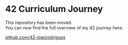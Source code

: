 # 42 Curriculum Journey

This repository has been moved.  
You can now find the full overview of my 42 journey here:

[github.com/42-joaorodrigues](https://github.com/42-joaorodrigues)

